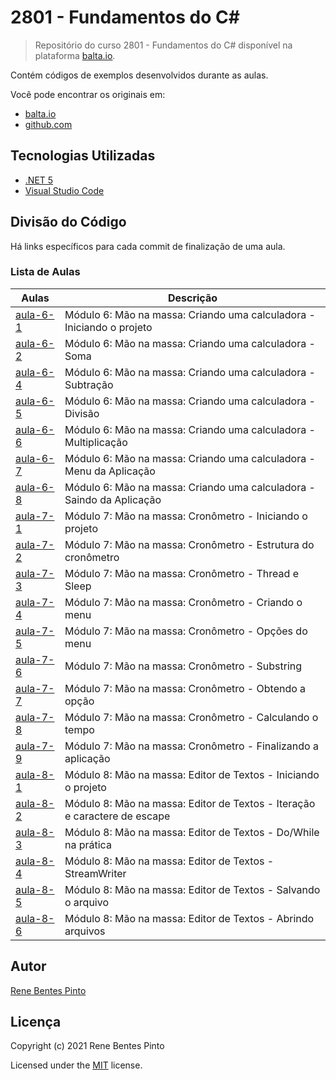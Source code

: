 # 2801 - Fundamentos do C\#

> Repositório do curso 2801 - Fundamentos do C# disponível na plataforma [balta.io](https://balta.io).

Contém códigos de exemplos desenvolvidos durante as aulas.

Você pode encontrar os originais em:

- [balta.io](https://balta.io/cursos/fundamentos-csharp)
- [github.com](https://github.com/balta-io/2801)

## Tecnologias Utilizadas

- [.NET 5](https://dotnet.microsoft.com/download)
- [Visual Studio Code](https://code.visualstudio.com/download)

## Divisão do Código

Há links específicos para cada commit de finalização de uma aula.

### Lista de Aulas

| Aulas                            | Descrição                                                                 |
| -------------------------------- | ------------------------------------------------------------------------- |
| [aula-6-1](../../commit/cd77a90) | Módulo 6: Mão na massa: Criando uma calculadora - Iniciando o projeto     |
| [aula-6-2](../../commit/63971bf) | Módulo 6: Mão na massa: Criando uma calculadora - Soma                    |
| [aula-6-4](../../commit/ef61209) | Módulo 6: Mão na massa: Criando uma calculadora - Subtração               |
| [aula-6-5](../../commit/c04a45f) | Módulo 6: Mão na massa: Criando uma calculadora - Divisão                 |
| [aula-6-6](../../commit/d5bbfb3) | Módulo 6: Mão na massa: Criando uma calculadora - Multiplicação           |
| [aula-6-7](../../commit/7892d1d) | Módulo 6: Mão na massa: Criando uma calculadora - Menu da Aplicação       |
| [aula-6-8](../../commit/106d7f4) | Módulo 6: Mão na massa: Criando uma calculadora - Saindo da Aplicação     |
| [aula-7-1](../../commit/3299cba) | Módulo 7: Mão na massa: Cronômetro - Iniciando o projeto                  |
| [aula-7-2](../../commit/50cc0fa) | Módulo 7: Mão na massa: Cronômetro - Estrutura do cronômetro              |
| [aula-7-3](../../commit/370581b) | Módulo 7: Mão na massa: Cronômetro - Thread e Sleep                       |
| [aula-7-4](../../commit/6684014) | Módulo 7: Mão na massa: Cronômetro - Criando o menu                       |
| [aula-7-5](../../commit/f01368e) | Módulo 7: Mão na massa: Cronômetro - Opções do menu                       |
| [aula-7-6](../../commit/41d292a) | Módulo 7: Mão na massa: Cronômetro - Substring                            |
| [aula-7-7](../../commit/cb5d01d) | Módulo 7: Mão na massa: Cronômetro - Obtendo a opção                      |
| [aula-7-8](../../commit/35df6bd) | Módulo 7: Mão na massa: Cronômetro - Calculando o tempo                   |
| [aula-7-9](../../commit/8e348e7) | Módulo 7: Mão na massa: Cronômetro - Finalizando a aplicação              |
| [aula-8-1](../../commit/b114895) | Módulo 8: Mão na massa: Editor de Textos - Iniciando o projeto            |
| [aula-8-2](../../commit/eceff6e) | Módulo 8: Mão na massa: Editor de Textos - Iteração e caractere de escape |
| [aula-8-3](../../commit/399ce53) | Módulo 8: Mão na massa: Editor de Textos - Do/While na prática            |
| [aula-8-4](../../commit/a51b08d) | Módulo 8: Mão na massa: Editor de Textos - StreamWriter                   |
| [aula-8-5](../../commit/095a355) | Módulo 8: Mão na massa: Editor de Textos - Salvando o arquivo             |
| [aula-8-6](../../commit/fe13a8c) | Módulo 8: Mão na massa: Editor de Textos - Abrindo arquivos               |

## Autor

[Rene Bentes Pinto](http://github.com/renebentes)

## Licença

Copyright (c) 2021 Rene Bentes Pinto

Licensed under the [MIT](LICENSE) license.
